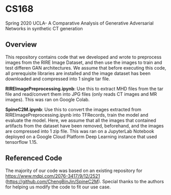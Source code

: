 # CS168
Spring 2020 UCLA- A Comparative Analysis of Generative Adversarial Networks in synthetic CT generation

## Overview
This repository contains code that we developed and wrote to preprocess images from the RIRE Image Dataset, and then use the images to train and test differen GAN architectures. We assume that before executing this code, all prerequisite libraries are installed and the image dataset has been downloaded and compressed into 1 single tar file. 

**RIREImagePreprocessing.ipynb**: Use this to extract MHD files from the tar file and read/convert them into JPG files (only reads CT images and MR images). This was ran on Google Colab.

**SpineC2M.ipynb**: Use this to convert the images extracted from RIREImagePreprocessing.ipynb into TFRecords, train the model and evaluate the model. Here, we assume that all the images that contained artifacts from the dataset have been removed, beforehand, and the images are compressed into 1 zip file. This was ran on a JupyterLab Notebook deployed on a Google Cloud Platform Deep Learning instance that used tensorflow 1.15.

## Referenced Code
The majority of our code was based on an existing repository for https://www.mdpi.com/2076-3417/9/12/2521 (https://github.com/ChengBinJin/SpineC2M). Special thanks to the authors for helping us modify the code to fit our use case.